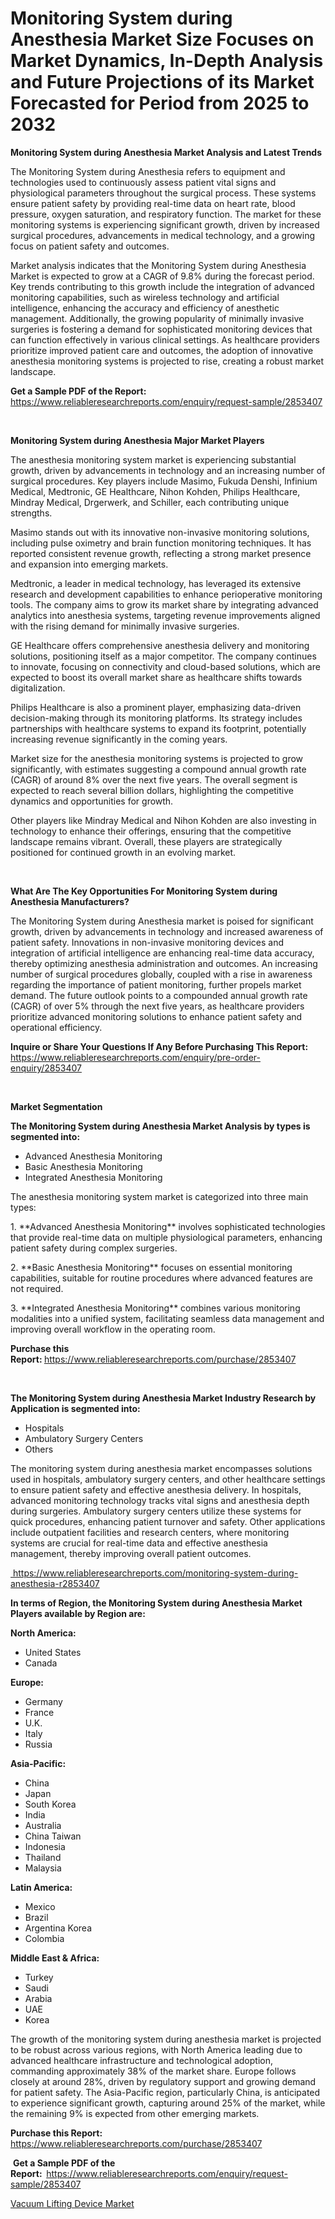 <p><h1>Monitoring System during Anesthesia Market Size Focuses on Market Dynamics, In-Depth Analysis and Future Projections of its Market Forecasted for Period from 2025 to 2032</h1></p><p><strong>Monitoring System during Anesthesia Market Analysis and Latest Trends</strong></p>
<p><p>The Monitoring System during Anesthesia refers to equipment and technologies used to continuously assess patient vital signs and physiological parameters throughout the surgical process. These systems ensure patient safety by providing real-time data on heart rate, blood pressure, oxygen saturation, and respiratory function. The market for these monitoring systems is experiencing significant growth, driven by increased surgical procedures, advancements in medical technology, and a growing focus on patient safety and outcomes.</p><p>Market analysis indicates that the Monitoring System during Anesthesia Market is expected to grow at a CAGR of 9.8% during the forecast period. Key trends contributing to this growth include the integration of advanced monitoring capabilities, such as wireless technology and artificial intelligence, enhancing the accuracy and efficiency of anesthetic management. Additionally, the growing popularity of minimally invasive surgeries is fostering a demand for sophisticated monitoring devices that can function effectively in various clinical settings. As healthcare providers prioritize improved patient care and outcomes, the adoption of innovative anesthesia monitoring systems is projected to rise, creating a robust market landscape.</p></p>
<p><strong>Get a Sample PDF of the Report:&nbsp;</strong> <a href="https://www.reliableresearchreports.com/enquiry/request-sample/2853407?utm_campaign=3057&utm_medium=2&utm_source=Github&utm_content=ia&utm_term=12032025&utm_id=monitoring-system-during-anesthesia">https://www.reliableresearchreports.com/enquiry/request-sample/2853407</a></p>
<p>&nbsp;</p>
<p><strong>Monitoring System during Anesthesia Major Market Players</strong></p>
<p><p>The anesthesia monitoring system market is experiencing substantial growth, driven by advancements in technology and an increasing number of surgical procedures. Key players include Masimo, Fukuda Denshi, Infinium Medical, Medtronic, GE Healthcare, Nihon Kohden, Philips Healthcare, Mindray Medical, Drgerwerk, and Schiller, each contributing unique strengths.</p><p>Masimo stands out with its innovative non-invasive monitoring solutions, including pulse oximetry and brain function monitoring techniques. It has reported consistent revenue growth, reflecting a strong market presence and expansion into emerging markets.</p><p>Medtronic, a leader in medical technology, has leveraged its extensive research and development capabilities to enhance perioperative monitoring tools. The company aims to grow its market share by integrating advanced analytics into anesthesia systems, targeting revenue improvements aligned with the rising demand for minimally invasive surgeries.</p><p>GE Healthcare offers comprehensive anesthesia delivery and monitoring solutions, positioning itself as a major competitor. The company continues to innovate, focusing on connectivity and cloud-based solutions, which are expected to boost its overall market share as healthcare shifts towards digitalization.</p><p>Philips Healthcare is also a prominent player, emphasizing data-driven decision-making through its monitoring platforms. Its strategy includes partnerships with healthcare systems to expand its footprint, potentially increasing revenue significantly in the coming years.</p><p>Market size for the anesthesia monitoring systems is projected to grow significantly, with estimates suggesting a compound annual growth rate (CAGR) of around 8% over the next five years. The overall segment is expected to reach several billion dollars, highlighting the competitive dynamics and opportunities for growth.</p><p>Other players like Mindray Medical and Nihon Kohden are also investing in technology to enhance their offerings, ensuring that the competitive landscape remains vibrant. Overall, these players are strategically positioned for continued growth in an evolving market.</p></p>
<p>&nbsp;</p>
<p><strong>What Are The Key Opportunities For Monitoring System during Anesthesia Manufacturers?</strong></p>
<p><p>The Monitoring System during Anesthesia market is poised for significant growth, driven by advancements in technology and increased awareness of patient safety. Innovations in non-invasive monitoring devices and integration of artificial intelligence are enhancing real-time data accuracy, thereby optimizing anesthesia administration and outcomes. An increasing number of surgical procedures globally, coupled with a rise in awareness regarding the importance of patient monitoring, further propels market demand. The future outlook points to a compounded annual growth rate (CAGR) of over 5% through the next five years, as healthcare providers prioritize advanced monitoring solutions to enhance patient safety and operational efficiency.</p></p>
<p><strong>Inquire or Share Your Questions If Any Before Purchasing This Report:</strong> <a href="https://www.reliableresearchreports.com/enquiry/pre-order-enquiry/2853407?utm_campaign=3057&utm_medium=2&utm_source=Github&utm_content=ia&utm_term=12032025&utm_id=monitoring-system-during-anesthesia">https://www.reliableresearchreports.com/enquiry/pre-order-enquiry/2853407</a></p>
<p>&nbsp;</p>
<p><strong>Market Segmentation</strong></p>
<p><strong>The Monitoring System during Anesthesia Market Analysis by types is segmented into:</strong></p>
<p><ul><li>Advanced Anesthesia Monitoring</li><li>Basic Anesthesia Monitoring</li><li>Integrated Anesthesia Monitoring</li></ul></p>
<p><p>The anesthesia monitoring system market is categorized into three main types: </p><p>1. **Advanced Anesthesia Monitoring** involves sophisticated technologies that provide real-time data on multiple physiological parameters, enhancing patient safety during complex surgeries.</p><p>2. **Basic Anesthesia Monitoring** focuses on essential monitoring capabilities, suitable for routine procedures where advanced features are not required.</p><p>3. **Integrated Anesthesia Monitoring** combines various monitoring modalities into a unified system, facilitating seamless data management and improving overall workflow in the operating room.</p></p>
<p><strong>Purchase this Report:&nbsp;</strong><a href="https://www.reliableresearchreports.com/purchase/2853407?utm_campaign=3057&utm_medium=2&utm_source=Github&utm_content=ia&utm_term=12032025&utm_id=monitoring-system-during-anesthesia">https://www.reliableresearchreports.com/purchase/2853407</a></p>
<p>&nbsp;</p>
<p><strong>The Monitoring System during Anesthesia Market Industry Research by Application is segmented into:</strong></p>
<p><ul><li>Hospitals</li><li>Ambulatory Surgery Centers</li><li>Others</li></ul></p>
<p><p>The monitoring system during anesthesia market encompasses solutions used in hospitals, ambulatory surgery centers, and other healthcare settings to ensure patient safety and effective anesthesia delivery. In hospitals, advanced monitoring technology tracks vital signs and anesthesia depth during surgeries. Ambulatory surgery centers utilize these systems for quick procedures, enhancing patient turnover and safety. Other applications include outpatient facilities and research centers, where monitoring systems are crucial for real-time data and effective anesthesia management, thereby improving overall patient outcomes.</p></p>
<p><a href="https://www.reliableresearchreports.com/monitoring-system-during-anesthesia-r2853407?utm_campaign=3057&utm_medium=2&utm_source=Github&utm_content=ia&utm_term=12032025&utm_id=monitoring-system-during-anesthesia">&nbsp;https://www.reliableresearchreports.com/monitoring-system-during-anesthesia-r2853407</a></p>
<p><strong>In terms of Region, the Monitoring System during Anesthesia Market Players available by Region are:</strong></p>
<p>
    <p> <strong> North America: </strong>
        <ul>
            <li>United States</li>
            <li>Canada</li>
        </ul>
        </p> 
    <p> <strong> Europe: </strong>
        <ul>
            <li>Germany</li>
            <li>France</li>
            <li>U.K.</li>
            <li>Italy</li>
            <li>Russia</li>
        </ul>
        </p> 
    <p> <strong> Asia-Pacific: </strong>
        <ul>
            <li>China</li>
            <li>Japan</li>
            <li>South Korea</li>
            <li>India</li>
            <li>Australia</li>
            <li>China Taiwan</li>
            <li>Indonesia</li>
            <li>Thailand</li>
            <li>Malaysia</li>
        </ul>
        </p> 
    <p> <strong> Latin America: </strong>
        <ul>
            <li>Mexico</li>
            <li>Brazil</li>
            <li>Argentina Korea</li>
            <li>Colombia</li>
        </ul>
        </p> 
    <p> <strong> Middle East & Africa: </strong>
        <ul>
            <li>Turkey</li>
            <li>Saudi</li>
            <li>Arabia</li>
            <li>UAE</li>
            <li>Korea</li>
        </ul>
    </p>
    </p>
<p><p>The growth of the monitoring system during anesthesia market is projected to be robust across various regions, with North America leading due to advanced healthcare infrastructure and technological adoption, commanding approximately 38% of the market share. Europe follows closely at around 28%, driven by regulatory support and growing demand for patient safety. The Asia-Pacific region, particularly China, is anticipated to experience significant growth, capturing around 25% of the market, while the remaining 9% is expected from other emerging markets.</p></p>
<p><strong>Purchase this Report: </strong><a href="https://www.reliableresearchreports.com/purchase/2853407?utm_campaign=3057&utm_medium=2&utm_source=Github&utm_content=ia&utm_term=12032025&utm_id=monitoring-system-during-anesthesia">https://www.reliableresearchreports.com/purchase/2853407</a></p>
<p>&nbsp;<strong>Get a Sample PDF of the Report:&nbsp;&nbsp;</strong><a href="https://www.reliableresearchreports.com/enquiry/request-sample/2853407?utm_campaign=3057&utm_medium=2&utm_source=Github&utm_content=ia&utm_term=12032025&utm_id=monitoring-system-during-anesthesia">https://www.reliableresearchreports.com/enquiry/request-sample/2853407</a></p>
<p><strong></strong></p>
<p><p><a href="https://github.com/donnettaletizia/Market-Research-Report-List-1/blob/main/vacuum-lifting-device-market.md?utm_campaign=3057&utm_medium=2&utm_source=Github&utm_content=ia&utm_term=12032025&utm_id=monitoring-system-during-anesthesia">Vacuum Lifting Device Market</a></p></p>